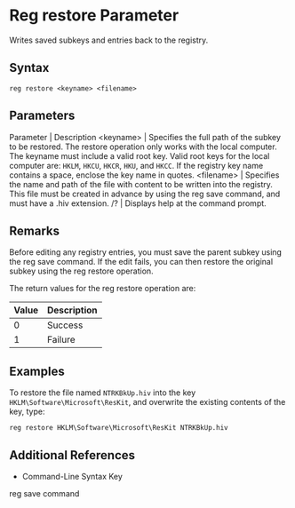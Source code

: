 # Reg restore Parameter

Writes saved subkeys and entries back to the registry.

## Syntax

```
reg restore <keyname> <filename>
```

## Parameters

Parameter | Description
\<keyname> | Specifies the full path of the subkey to be restored. The restore operation only works with the local computer. The keyname must include a valid root key. Valid root keys for the local computer are: `HKLM`, `HKCU`, `HKCR`, `HKU`, and `HKCC`. If the registry key name contains a space, enclose the key name in quotes.
\<filename> | Specifies the name and path of the file with content to be written into the registry. This file must be created in advance by using the reg save command, and must have a .hiv extension.
/? | Displays help at the command prompt.

## Remarks

Before editing any registry entries, you must save the parent subkey using the reg save command. If the edit fails, you can then restore the original subkey using the reg restore operation.

The return values for the reg restore operation are:

Value | Description
--- | ---
0 | Success
1 | Failure

## Examples

To restore the file named `NTRKBkUp.hiv` into the key `HKLM\Software\Microsoft\ResKit`, and overwrite the existing contents of the key, type:

```
reg restore HKLM\Software\Microsoft\ResKit NTRKBkUp.hiv
```

## Additional References

* Command-Line Syntax Key

reg save command